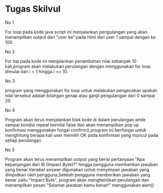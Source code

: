 
# Tugas Skilvul

No 1

For loop pada kode java script ini menjalankan pengulangan yang akan menampilkan output dari "user ke" pada html dari user 1 sampai dengan ke 100


No 2

For lop pada kode ini menjalankan penambahan nilai sebanyak 10 kali,program akan melakukan perulangan dengan menggunakan for loop dimulai dari i = 1 hingga i <= 10.

No 3

program yang menggunakan for loop untuk melakukan pengecekan apakah nilai tersebut adalah bilangan genap atau ganjil pengulangan dari 0 sampai 20

No 4

Program akan terus menjalankan blok kode di dalam perulangan while sampai kondisi repeat bernilai false dan akan menampilkan pop up konfirmasi menggunakan fungsi confirm(),program ini berfungsi untuk menghitung berapa kali user memilih OK pada konfirmasi yang muncul pada setiap perulangan

No 5

Program akan terus menampilkan output yang berisi pertanyaan "Apa kepanjangan dari IB (Impact Byte)?" hingga pengguna memberikan jawaban yang benar.Variabel answer digunakan untuk menyimpan jawaban yang diinputkan oleh pengguna,Setelah pengguna memberikan jawaban yang benar yaitu "Impact Byte", program akan menghentikan perulangan dan menampilkan pesan "Selamat jawaban kamu benar!" menggunakan alert()


